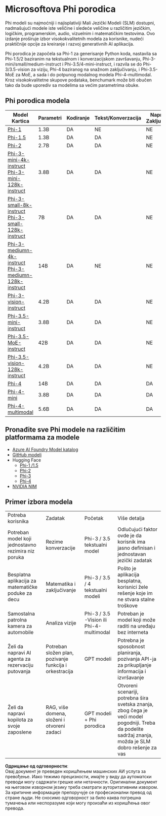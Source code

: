 # Microsoftova Phi porodica

Phi modeli su najmoćniji i najisplativiji Mali Jezički Modeli (SLM) dostupni, nadmašujući modele iste veličine i sledeće veličine u različitim jezičkim, logičkim, programerskim, audio, vizuelnim i matematičkim testovima. Ovo izdanje proširuje izbor visokokvalitetnih modela za korisnike, nudeći praktičnije opcije za kreiranje i razvoj generativnih AI aplikacija.

Phi porodica je započela sa Phi-1 za generisanje Python koda, nastavila sa Phi-1.5/2 baziranim na tekstualnom i konverzacijskom završavanju, Phi-3-mini/small/medium-instruct i Phi-3.5/4-mini-instruct, i razvila se do Phi-3/3.5-vision za viziju, Phi-4 baziranog na snažnom zaključivanju, i Phi-3.5-MoE za MoE, a sada i do potpunog modalnog modela Phi-4-multimodal. Kroz visokokvalitetne skupove podataka, benchumark može biti obučen tako da bude uporediv sa modelima sa većim parametrima obuke.

## Phi porodica modela

<div style="font-size:8px">

| Model Kartica |Parametri|Kodiranje|Tekst/Konverzacija|Napredno Zaključivanje| Vizija | Audio | MoE
| - | -  | - | - |- |- |- |- |
|[Phi-1](https://huggingface.co/microsoft/phi-1)|1.3B| DA| NE | NE |NE |NE |NE |
|[Phi-1.5](https://huggingface.co/microsoft/phi-1_5)|1.3B| DA|DA| NE |NE |NE |NE |
|[Phi-2](https://huggingface.co/microsoft/phi-1_5)|2.7B| DA|DA| NE |NE |NE |NE |
|[Phi-3-mini-4k-instruct](https://huggingface.co/microsoft/Phi-3-mini-4k-instruct)<br/>[Phi-3-mini-128k-instruct](https://huggingface.co/microsoft/Phi-3-mini-128k-instruct)|3.8B| DA|DA| NE |NE |NE |NE |
|[Phi-3-small-8k-instruct](https://huggingface.co/microsoft/Phi-3-small-8k-instruct)<br/>[Phi-3-small-128k-instruct](https://huggingface.co/microsoft/Phi-3-small-128k-instruct)<br/>|7B| DA|DA| NE |NE |NE |NE |
|[Phi-3-mediumn-4k-instruct](https://huggingface.co/microsoft/Phi-3-medium-4k-instruct)<br>[Phi-3-mediumn-128k-instruct](https://huggingface.co/microsoft/Phi-3-medium-128k-instruct)|14B|DA|NE| NE |NE |NE |NE |
|[Phi-3-vision-instruct](https://huggingface.co/microsoft/Phi-3-vision-128k-instruct)|4.2B|DA|DA|NE |NE |NE |NE |
|[Phi-3.5-mini-instruct](https://huggingface.co/microsoft/Phi-3.5-mini-instruct)|3.8B|DA|DA| NE |NE |NE |NE |
|[Phi-3.5-MoE-instruct](https://huggingface.co/microsoft/Phi-3.5-MoE-instruct)|42B|DA|DA| NE |NE |NE |DA |
|[Phi-3.5-vision-128k-instruct](https://huggingface.co/microsoft/Phi-3.5-vision-instruct)|4.2B|DA|DA| NE |DA |NE |NE |
|[Phi-4](https://huggingface.co/microsoft/phi-4)|14B|DA|DA| DA |NE |NE |NE |
|[Phi-4-mini](../../../../../md/01.Introduction/01)|3.8B|DA|DA| DA |NE |NE |NE |
|[Phi-4-multimodal](../../../../../md/01.Introduction/01)|5.6B|DA|DA| DA |DA |DA |NE |

</div>

## **Pronađite sve Phi modele na različitim platformama za modele**

- [Azure AI Foundry Model katalog](https://ai.azure.com/explore/models?selectedCollection=phi)
- [GitHub modeli](https://github.com/marketplace?query=Phi&type=models)
- Hugging Face
  - [Phi-1 /1.5](https://huggingface.co/collections/microsoft/phi-1-6626e29134744e94e222d572)
  - [Phi-2](https://huggingface.co/microsoft/phi-2)
  - [Phi-3](https://huggingface.co/collections/microsoft/phi-3-6626e15e9585a200d2d761e3)
  - [Phi-4](https://huggingface.co/collections/microsoft/phi-4-677e9380e514feb5577a40e4) 
- [NVIDIA NIM](https://build.nvidia.com/search?q=Phi)

## Primer izbora modela

| | | | |
|-|-|-|-|
|Potreba korisnika|Zadatak|Početak|Više detalja|
|Potreban model koji jednostavno rezimira niz poruka|Rezime konverzacije|Phi-3 / 3.5 tekstualni model|Odlučujući faktor ovde je da korisnik ima jasno definisan i jednostavan jezički zadatak|
|Besplatna aplikacija za matematičke poduke za decu|Matematika i zaključivanje|Phi-3 / 3.5 / 4 tekstualni modeli|Pošto je aplikacija besplatna, korisnici žele rešenje koje im ne stvara stalne troškove|
|Samostalna patrolna kamera za automobile|Analiza vizije|Phi-3 / 3.5 -Vision ili Phi-4-multimodal|Potreban je model koji može raditi na uređaju bez interneta|
|Želi da napravi AI agenta za rezervaciju putovanja|Potreban složen plan, pozivanje funkcija i orkestracija|GPT modeli|Potrebna je sposobnost planiranja, pozivanja API-ja za prikupljanje informacija i izvršavanje|
|Želi da napravi kopilota za svoje zaposlene|RAG, više domena, složeni i otvoreni zadaci|GPT modeli + Phi porodica|Otvoreni scenariji, potrebna šira svetska znanja, zbog čega je veći model pogodniji. Treba da podelite sadržaj znanja, možda je SLM dobro rešenje za vas|

**Одрицање од одговорности**:  
Овај документ је преведен коришћењем машинских АИ услуга за превођење. Иако тежимо прецизности, имајте у виду да аутоматски преводи могу садржати грешке или нетачности. Оригинални документ на његовом изворном језику треба сматрати ауторитативним извором. За критичне информације препоручује се професионални превод од стране људи. Не сносимо одговорност за било каква погрешна тумачења или неспоразуме који могу произаћи из коришћења овог превода.
